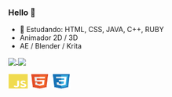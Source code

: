 ### Hello 👋



- 🌱 Estudando: HTML, CSS, JAVA, C++, RUBY
- Animador 2D / 3D
- AE / Blender / Krita



<a href="https://github.com/anuraghazra/github-readme-stats">
  <img height=200 align="center" src="https://github-readme-stats.vercel.app/api?username=ehigor&show_icons=true&theme=aura_dark"/>
</a>
<a href="https://github.com/anuraghazra/convoychat">
  <img height=130 align="center" src="https://github-readme-stats.vercel.app/api/top-langs?username=ehigor&layout=compact&langs_count=8&theme=aura_dark&card_width=320="/>
</a>


<div style="display: inline_block"><br>
  <img align="center" alt="ehigor-Js" height="30" width="40" src="https://raw.githubusercontent.com/devicons/devicon/master/icons/javascript/javascript-plain.svg">
  <img align="center" alt="ehigor-HTML" height="30" width="40" src="https://raw.githubusercontent.com/devicons/devicon/master/icons/html5/html5-original.svg">
  <img align="center" alt="ehigor-CSS" height="30" width="40" src="https://raw.githubusercontent.com/devicons/devicon/master/icons/css3/css3-original.svg">
</div>
